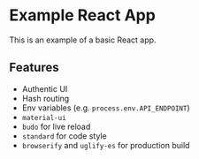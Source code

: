 # Example React App

This is an example of a basic React app.

## Features

* Authentic UI
* Hash routing
* Env variables (e.g. `process.env.API_ENDPOINT`)
* `material-ui`
* `budo` for live reload
* `standard` for code style
* `browserify` and `uglify-es` for production build
